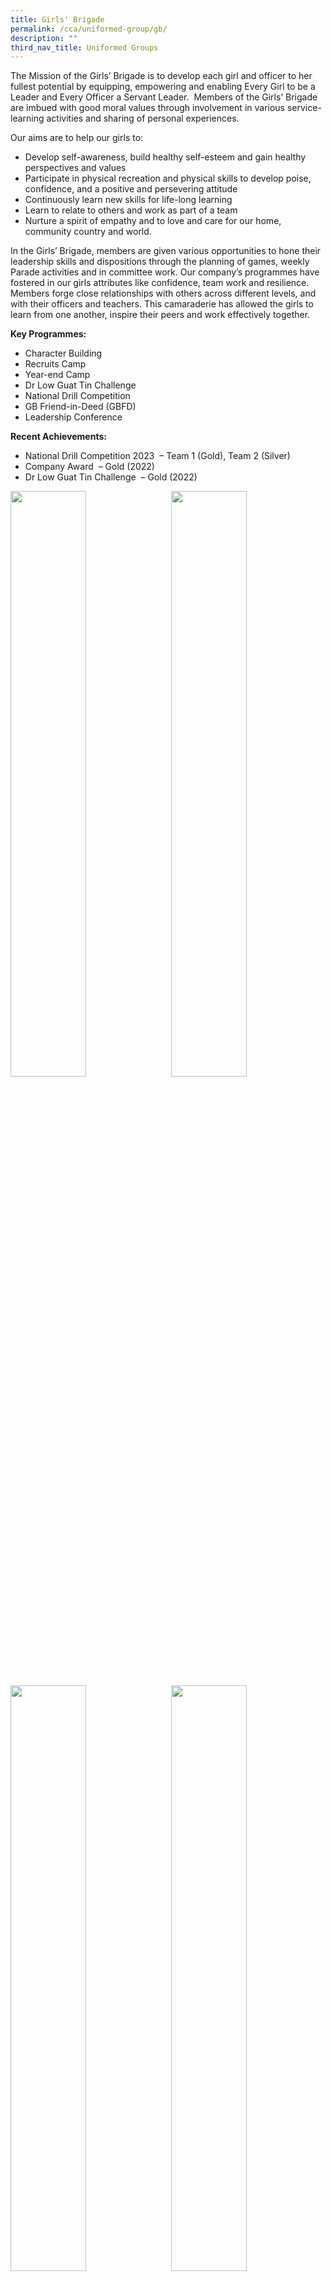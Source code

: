 ```yaml
---
title: Girls' Brigade
permalink: /cca/uniformed-group/gb/
description: ""
third_nav_title: Uniformed Groups
---
```

The Mission of the Girls’ Brigade is to develop each girl and officer to her fullest potential by equipping, empowering and enabling Every Girl to be a Leader and Every Officer a Servant Leader.&nbsp; Members of the Girls’ Brigade are imbued with good moral values through involvement in various service-learning activities and sharing of personal experiences.

Our aims are to help our girls to:
* Develop self-awareness, build healthy self-esteem and gain healthy perspectives and values
* Participate in physical recreation and physical skills to develop poise, confidence, and a positive and persevering attitude
* Continuously learn new skills for life-long learning
* Learn to relate to others and work as part of a team
* Nurture a spirit of empathy and to love and care for our home, community country and world.

In the Girls’ Brigade, members are given various opportunities to hone their leadership skills and dispositions through the planning of games, weekly Parade activities and in committee work. Our company’s programmes have fostered in our girls attributes like confidence, team work and resilience. Members forge close relationships with others across different levels, and with their officers and teachers. This camaraderie has allowed the girls to learn from one another, inspire their peers and work effectively together.

**Key Programmes:**
* Character Building
* Recruits Camp
* Year-end Camp
* Dr Low Guat Tin Challenge
* National Drill Competition
* GB Friend-in-Deed (GBFD)
* Leadership Conference

**Recent Achievements:**
* National Drill Competition 2023&nbsp; – Team 1 (Gold), Team 2 (Silver)
* Company Award &nbsp;– Gold (2022)
* Dr Low Guat Tin Challenge &nbsp;– Gold (2022)

<img src="" style="width:49%" align="left">
<img src="" style="width:49%" align="right">

<br clear="left">

<img src="" style="width:49%" align="left">
<img src="" style="width:49%" align="right">


Please click on [this link](https://www.zhonghuasec.moe.edu.sg/cca/schedule/) for CCA schedule and contact details of CCA teachers.
